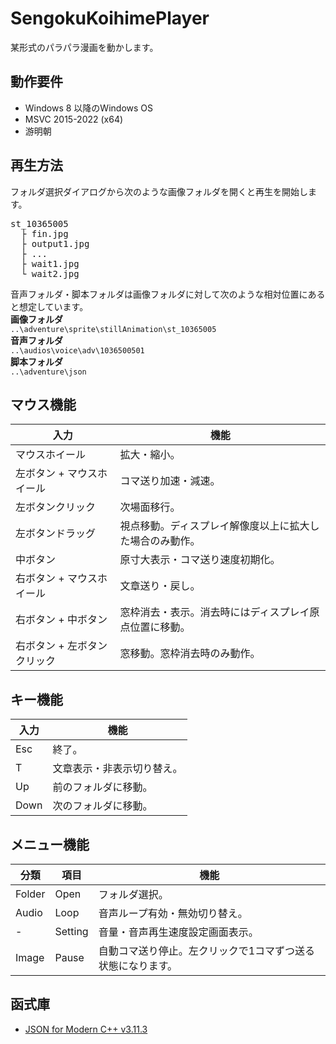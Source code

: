 # SengokuKoihimePlayer
某形式のパラパラ漫画を動かします。

## 動作要件
- Windows 8 以降のWindows OS
- MSVC 2015-2022 (x64)
- 游明朝

## 再生方法
フォルダ選択ダイアログから次のような画像フォルダを開くと再生を開始します。

<pre>
st_10365005
  ├ fin.jpg
  ├ output1.jpg
  ├ ...
  ├ wait1.jpg
  └ wait2.jpg
</pre>

音声フォルダ・脚本フォルダは画像フォルダに対して次のような相対位置にあると想定しています。  
__画像フォルダ__  
`..\adventure\sprite\stillAnimation\st_10365005`  
__音声フォルダ__  
`..\audios\voice\adv\1036500501`  
__脚本フォルダ__  
`..\adventure\json`

## マウス機能
| 入力 | 機能 |
----|---- 
マウスホイール| 拡大・縮小。
左ボタン + マウスホイール| コマ送り加速・減速。
左ボタンクリック| 次場面移行。
左ボタンドラッグ|視点移動。ディスプレイ解像度以上に拡大した場合のみ動作。
中ボタン|原寸大表示・コマ送り速度初期化。
右ボタン + マウスホイール|文章送り・戻し。
右ボタン + 中ボタン|窓枠消去・表示。消去時にはディスプレイ原点位置に移動。
右ボタン + 左ボタンクリック|窓移動。窓枠消去時のみ動作。

## キー機能

| 入力  | 機能  |
| --- | --- |
| Esc | 終了。 |
| T   | 文章表示・非表示切り替え。 |
| Up | 前のフォルダに移動。 |
| Down | 次のフォルダに移動。 |

## メニュー機能
| 分類 | 項目 | 機能 |
----|---- |---- 
Folder| Open| フォルダ選択。
Audio| Loop| 音声ループ有効・無効切り替え。
 -| Setting| 音量・音声再生速度設定画面表示。
Image| Pause| 自動コマ送り停止。左クリックで1コマずつ送る状態になります。

## 函式庫
- [JSON for Modern C++ v3.11.3](https://github.com/nlohmann/json/releases/tag/v3.11.3)
